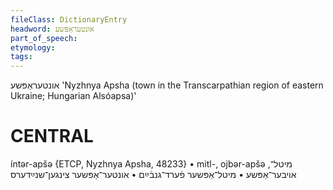 ```yaml
---
fileClass: DictionaryEntry
headword: אונטעראַפּשע
part_of_speech: 
etymology: 
tags: 
---
```

אונטעראַפּשע
'Nyzhnya Apsha (town in the Transcarpathian region of eastern Ukraine; Hungarian Alsóapsa)'

CENTRAL
========

íntər-apšə {ETCP, Nyzhnya Apsha, 48233}
	•	mitl-, ojbər-apšə מיטל־,  אויבער־אַפּשע
	•	מיטל־אַפּשער פֿערד־גנבֿײַם
	•	אונטער־אַפּשער צינגען־שנײַדערס
